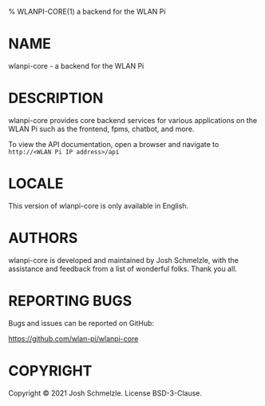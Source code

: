 % WLANPI-CORE(1) a backend for the WLAN Pi

# NAME

wlanpi-core - a backend for the WLAN Pi

# DESCRIPTION

wlanpi-core provides core backend services for various applications on the WLAN Pi such as the frontend, fpms, chatbot, and more.

To view the API documentation, open a browser and navigate to `http://<WLAN Pi IP address>/api`

# LOCALE

This version of wlanpi-core is only available in English.

# AUTHORS

wlanpi-core is developed and maintained by Josh Schmelzle, with the assistance
and feedback from a list of wonderful folks. Thank you all.

# REPORTING BUGS

Bugs and issues can be reported on GitHub:

https://github.com/wlan-pi/wlanpi-core

# COPYRIGHT

Copyright © 2021 Josh Schmelzle. License BSD-3-Clause.